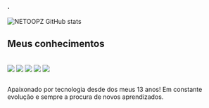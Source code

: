 ### .

![NETOOPZ GitHub stats](https://github-readme-stats.vercel.app/api?username=netoopz&show_icons=true&theme=radical)



## Meus conhecimentos


<div style="display= inline_block"><br>
  <img align="center" src="https://img.shields.io/badge/HTML-239120?style=for-the-badge&logo=html5&logoColor=white"/>
  <img align="center" src="https://img.shields.io/badge/CSS-239120?&style=for-the-badge&logo=css3&logoColor=white"/>
  <img align="center" src="https://img.shields.io/badge/JavaScript-F7DF1E?style=for-the-badge&logo=javascript&logoColor=black"/>
  <img align="center" src="https://img.shields.io/badge/React-20232A?style=for-the-badge&logo=react&logoColor=61DAFB"/>
  <img align="center" src="https://img.shields.io/badge/Bootstrap-563D7C?style=for-the-badge&logo=bootstrap&logoColor=white"/>
</div><br>

Apaixonado por tecnologia desde dos meus 13 anos! Em constante evolução e sempre a procura de novos aprendizados.
